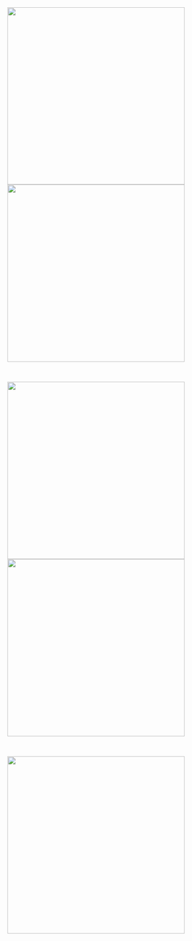 <div style="display: inline-block; margin-right: 10px;">
  <img src="https://github.com/dumanYusuf/RoomCrud/blob/master/Room1.png?raw=true" width="400" />
</div>
<div style="display: inline-block; margin-right: 10px;">
  <img src="https://github.com/dumanYusuf/RoomCrud/blob/master/Room2.png?raw=true" width="400" />
</div>

<br> <!-- Yeni satıra geçmek için -->

<div style="display: inline-block; margin-right: 10px;">
  <img src="https://github.com/dumanYusuf/RoomCrud/blob/master/Room3.png?raw=true" width="400" />
</div>
<div style="display: inline-block; margin-right: 10px;">
  <img src="https://github.com/dumanYusuf/RoomCrud/blob/master/Room4.png?raw=true" width="400" />
</div>

<br> <!-- Yeni satıra geçmek için -->

<div>
  <img src="https://github.com/dumanYusuf/RoomCrud/blob/master/Room5.png?raw=true" width="400" />
</div>
